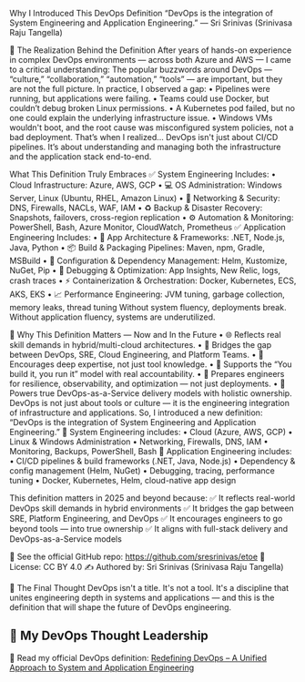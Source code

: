 Why I Introduced This DevOps Definition
“DevOps is the integration of System Engineering and Application Engineering.”
— Sri Srinivas (Srinivasa Raju Tangella)

🎯 The Realization Behind the Definition
After years of hands-on experience in complex DevOps environments — across both Azure and AWS — I came to a critical understanding:
The popular buzzwords around DevOps — “culture,” “collaboration,” “automation,” “tools” — are important, but they are not the full picture.
In practice, I observed a gap:
•	Pipelines were running, but applications were failing.
•	Teams could use Docker, but couldn’t debug broken Linux permissions.
•	A Kubernetes pod failed, but no one could explain the underlying infrastructure issue.
•	Windows VMs wouldn't boot, and the root cause was misconfigured system policies, not a bad deployment.
That’s when I realized...
DevOps isn't just about CI/CD pipelines.
It’s about understanding and managing both the infrastructure and the application stack end-to-end.

 What This Definition Truly Embraces
✅ System Engineering Includes:
•	 Cloud Infrastructure: Azure, AWS, GCP
•	💻 OS Administration: Windows Server, Linux (Ubuntu, RHEL, Amazon Linux)
•	🔐 Networking & Security: DNS, Firewalls, NACLs, WAF, IAM
•	♻️ Backup & Disaster Recovery: Snapshots, failovers, cross-region replication
•	⚙️ Automation & Monitoring: PowerShell, Bash, Azure Monitor, CloudWatch, Prometheus
✅ Application Engineering Includes:
•	🧱 App Architecture & Frameworks: .NET, Node.js, Java, Python
•	📦 Build & Packaging Pipelines: Maven, npm, Gradle, MSBuild
•	🔄 Configuration & Dependency Management: Helm, Kustomize, NuGet, Pip
•	🚀 Debugging & Optimization: App Insights, New Relic, logs, crash traces
•	⚡ Containerization & Orchestration: Docker, Kubernetes, ECS, AKS, EKS
•	📈 Performance Engineering: JVM tuning, garbage collection, memory leaks, thread tuning
Without system fluency, deployments break.
Without application fluency, systems are underutilized.

🔮 Why This Definition Matters — Now and In the Future
•	🌐 Reflects real skill demands in hybrid/multi-cloud architectures.
•	🔁 Bridges the gap between DevOps, SRE, Cloud Engineering, and Platform Teams.
•	🧠 Encourages deep expertise, not just tool knowledge.
•	🧱 Supports the “You build it, you run it” model with real accountability.
•	🧭 Prepares engineers for resilience, observability, and optimization — not just deployments.
•	🚀 Powers true DevOps-as-a-Service delivery models with holistic ownership.
DevOps is not just about tools or culture — it is the engineering integration of infrastructure and applications.
So, I introduced a new definition:
“DevOps is the integration of System Engineering and Application Engineering.”
🔧 System Engineering includes:
•	Cloud (Azure, AWS, GCP)
•	Linux & Windows Administration
•	Networking, Firewalls, DNS, IAM
•	Monitoring, Backups, PowerShell, Bash
🧱 Application Engineering includes:
•	CI/CD pipelines & build frameworks (.NET, Java, Node.js)
•	Dependency & config management (Helm, NuGet)
•	Debugging, tracing, performance tuning
•	Docker, Kubernetes, Helm, cloud-native app design

This definition matters in 2025 and beyond because:
✅ It reflects real-world DevOps skill demands in hybrid environments
✅ It bridges the gap between SRE, Platform Engineering, and DevOps
✅ It encourages engineers to go beyond tools — into true ownership
✅ It aligns with full-stack delivery and DevOps-as-a-Service models

📘 See the official GitHub repo: https://github.com/sresrinivas/etoe
📜 License: CC BY 4.0
✍️ Authored by: Sri Srinivas (Srinivasa Raju Tangella)


📌 The Final Thought
DevOps isn't a title. It's not a tool.
It's a discipline that unites engineering depth in systems and applications —
and this is the definition that will shape the future of DevOps engineering.

## 🧠 My DevOps Thought Leadership

📘 Read my official DevOps definition: [Redefining DevOps – A Unified Approach to System and Application Engineering](https://dev.to/srinivasamcjf/redefining-devops-a-unified-approach-to-system-and-application-engineering-3ipd)



